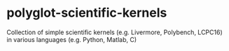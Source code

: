 # polyglot-scientific-kernels
Collection of simple scientific kernels (e.g. Livermore, Polybench, LCPC16) in various languages (e.g. Python, Matlab, C)
